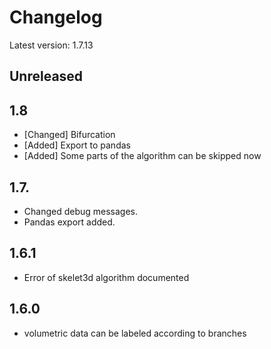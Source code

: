# Changelog

Latest version: 1.7.13

## Unreleased

## 1.8 

* [Changed] Bifurcation 
* [Added] Export to pandas
* [Added] Some parts of the algorithm can be skipped now

## 1.7.

* Changed debug messages.
* Pandas export added.

## 1.6.1

* Error of skelet3d algorithm documented

## 1.6.0

* volumetric data can be labeled according to branches